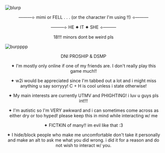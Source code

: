 ![blurp](https://64.media.tumblr.com/b649e9d17c9758af620c087ab6aff40b/ab8b3a171f830c43-11/s2048x3072/ac1695b70c6f5735dd95fc22a9fe5220af53609d.pnj)
<p align="center">
———⟣ mimi or FELL . . . (or the character I'm using !!) ⟢———
  
  <p align="center">
———⟣ HE ✦ IT ✦ SHE ⟢———
     <p align="center">
18!!! minors dont be weird pls

![burpppp](https://64.media.tumblr.com/3737c233de4215d92174c16e549d4940/f2022a2f0b9b1ac3-37/s2048x3072/6b7095cfbe16bb9e5df190602ad5a91ef93a46e1.pnj)
  <p align="center">
    DNI PROSHIP & DSMP
     <p align="center">
✦ I'm mostly only online if one of my friends are. I don't really play this game much!! 
        <p align="center"> ✦ w2i would be appreciated since I'm tabbed out a lot and i might miss anything u say sorryyy! C + H is cool unless i state otherwise! 
         <p align="center"> ✦ My main interests are currently UTMV and PHIGHTING! i luv u guys pls int!!!
          <p align="center"> ✦ I'm autistic so I'm VERY awkward and i can sometimes come across as either dry or too hyped! please keep this in mind while interacting w/ me
        <p align="center"> ✦ FICTKIN of many!! im evil like that :3 
           <p align="center"> ✦ I hide/block people who make me uncomfortable don't take it personally and make an alt to ask me what you did wrong. i did it for a reason and do not wish to interact w/ you.

 

